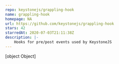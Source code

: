 ```yaml
---
repo: keystonejs/grappling-hook
name: grappling-hook
homepage: NA
url: https://github.com/keystonejs/grappling-hook
stars: 42
starredAt: 2020-07-03T21:11:38Z
description: |-
    Hooks for pre/post events used by KeystoneJS
---
```


[object Object]
